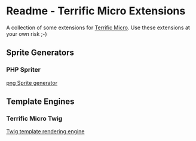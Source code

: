 # Readme - Terrific Micro Extensions

A collection of some extensions for [Terrific Micro](https://github.com/namics/terrific-micro).
Use these extensions at your own risk ;-)

## Sprite Generators

### PHP Spriter

[png Sprite generator](php-spriter/README.md)

## Template Engines

### Terrific Micro Twig

[Twig template rendering engine](terrific-micro-twig/README.md)
